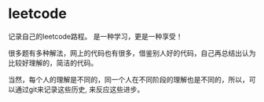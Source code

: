 # leetcode
记录自己的leetcode路程。
是一种学习，更是一种享受！

很多题有多种解法，网上的代码也有很多，借鉴别人好的代码，自己再总结出认为比较好理解的，简洁的代码。

当然，每个人的理解是不同的，同一个人在不同阶段的理解也是不同的，所以，可以通过git来记录这些历史, 来反应这些进步。
